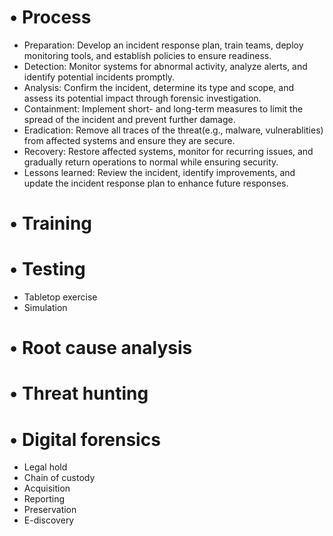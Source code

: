 # • Process
- Preparation: Develop an incident response plan, train teams, deploy monitoring tools, and establish policies to ensure readiness.
- Detection: Monitor systems for abnormal activity, analyze alerts, and identify potential incidents promptly.
- Analysis: Confirm the incident, determine its type and scope, and assess its potential impact through forensic investigation.
- Containment: Implement short- and long-term measures to limit the spread of the incident and prevent further damage.
- Eradication: Remove all traces of the threat(e.g., malware, vulnerablities) from affected systems and ensure they are secure.
- Recovery: Restore affected systems, monitor for recurring issues, and gradually return operations to normal while ensuring security.
- Lessons learned: Review the incident, identify improvements, and update the incident response plan to enhance future responses.
# • Training
# • Testing
- Tabletop exercise
- Simulation
# • Root cause analysis
# • Threat hunting
# • Digital forensics
- Legal hold
- Chain of custody
- Acquisition
- Reporting
- Preservation
- E-discovery

